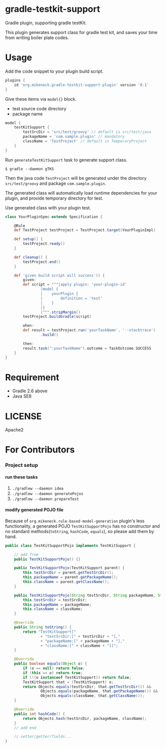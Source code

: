 gradle-testkit-support
===
Gradle plugin, supporting gradle testKit.

This plugin generates support class for gradle test kit, and saves your time from writing boiler plate codes.

Usage
===

Add the code snippet to your plugin build script.

```groovy
plugins {
    id 'org.mikeneck.gradle-testkit-support-plugin' version '0.1'
}
```

Give these items via `model{}` block.

* test source code directory
* package name

```groovy
model {
    testKitSupport {
        testSrcDir = 'src/test/groovy' // default is src/test/java
        packageName = 'com.sample.plugin' // mandatory
        className = 'TestProject' // default is TemporaryProject
    }
}
```

Run `generateTestKitSupport` task to generate support class.

```
$ gradle --daemon gTKS
```

Then the java code `TestProject` will be generated under the directory `src/test/groovy` and package `com.sample.plugin`.

The generated class will automatically load runtime dependencies for your plugin, and provide temporary directory for test.

Use generated class with your plugin test.

```groovy
class YourPluginSpec extends Specification {

    @Rule
    def TestProject testProject = TestProject.target(YourPluginImpl)

    def setup() {
        testProject.ready()
    }

    def cleanup() {
        testProject.end()
    }

    def 'given build script will success'() {
        given:
        def script = """|apply plugin: 'your-plugin-id'
                |model {
                |    yourPlugin {
                |        definition = 'test'
                |    }
                |}
                |""".stripMargin()
        testProject.buildGradle(script)

        when:
        def result = testProject.run('yourTaskName', '--stacktrace')
                .build()

        then:
        result.task(":yourTaskName").outcome = TaskOutcome.SUCCESS
    }
}
```

Requirement
===

* Gradle 2.6 above
* Java SE8

LICENSE
===

Apache2

For Contributors
===

### Project setup

#### run these tasks

1. `./gradlew --daemon idea`
1. `./gradlew --daemon generatePojos`
1. `./gradlew --daemon prepareTest`

#### modify generated POJO file

Because of `org.mikeneck.rule-based-model-generation` plugin's less functionality, a generated POJO `TestKitSupportPojo` has no constructor and no standard methods(`toString`, `hashCode`, `equals`), so please add them by hand.

```java
public class TestKitSupportPojo implements TestKitSupport {

    // add from
    public TestKitSupportPojo() {}

    public TestKitSupportPojo(TestKitSupport parent) {
        this.testSrcDir = parent.getTestSrcDir();
        this.packageName = parent.getPackageName();
        this.className = parent.getClassName();
    }

    public TestKitSupportPojo(String testSrcDir, String packageName, String className) {
        this.testSrcDir = testSrcDir;
        this.packageName = packageName;
        this.className = className;
    }

    @Override
    public String toString() {
        return "TestKitSupport["
                + "testSrcDir:[" + testSrcDir + "],"
                + "packageName:[" + packageName + "],"
                + "className:[" + className + "]]";
    }

    @Override
    public boolean equals(Object o) {
        if (o == null) return false;
        if (this == o) return true;
        if (!(o instanceof TestKitSupport)) return false;
        TestKitSupport that = (TestKitSupport) o;
        return Objects.equals(testSrcDir, that.getTestSrcDir()) &&
                Objects.equals(packageName, that.getPackageName()) &&
                Objects.equals(className, that.getClassName());
    }

    @Override
    public int hashCode() {
        return Objects.hash(testSrcDir, packageName, className);
    }
    // add end

    // setter/getter/fields...
}
```
